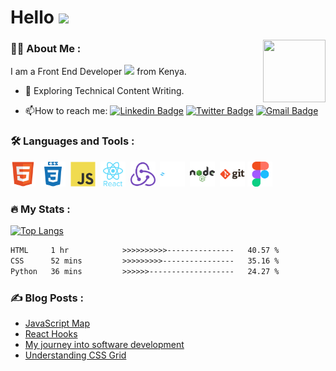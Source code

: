 <div id="header">  
 
  <h1>
    Hello
    <img src="https://media.giphy.com/media/G3Eoq3rxJQlR0AFdKu/giphy.gif" width="40px"/>
  </h1>
</div>

<div>
  <img src="https://media.giphy.com/media/QssGEmpkyEOhBCb7e1/giphy.gif" align="right" border-radius="50%" width="100" height="100"/>
</div>

### :woman_technologist: About Me :
I am a Front End Developer <img src="https://media.giphy.com/media/WUlplcMpOCEmTGBtBW/giphy.gif" width="30"> from Kenya.

- :seedling: Exploring Technical Content Writing.



- :mailbox:How to reach me: [![Linkedin Badge](https://img.shields.io/badge/-LINKEDIN-blue?style=flat&logo=Linkedin&logoColor=white)](https://www.linkedin.com/in/rosemutai/)  [![Twitter Badge](https://img.shields.io/badge/-TWITTER-blue?style=flat&logo=Twitter&logoColor=white)](https://www.twitter.com/__chepngetich/) [![Gmail Badge](https://img.shields.io/badge/-Gmail-red?style=flat&logo=Gmail&logoColor=white)](https://www.gmail.com/chepngetichrose2030@gmail.com/)

### :hammer_and_wrench: Languages and Tools :

<div>
  <img src="https://github.com/devicons/devicon/blob/master/icons/html5/html5-original.svg" title="HTML5" alt="HTML" width="40" height="40"/>&nbsp;
  <img src="https://github.com/devicons/devicon/blob/master/icons/css3/css3-plain-wordmark.svg"  title="CSS3" alt="CSS" width="40" height="40"/>&nbsp;
  <img src="https://github.com/devicons/devicon/blob/master/icons/javascript/javascript-original.svg" title="JavaScript" alt="JavaScript" width="40" height="40"/>&nbsp;
  <img src="https://github.com/devicons/devicon/blob/master/icons/react/react-original-wordmark.svg" title="React" alt="React" width="40" height="40"/>&nbsp;
 <img src="https://github.com/devicons/devicon/blob/master/icons/redux/redux-original.svg"  title="React" alt="React" width="40" height="40"/>&nbsp;
  <img src="https://github.com/devicons/devicon/blob/master/icons/tailwindcss/tailwindcss-original-wordmark.svg" title="Tailwind CSS" alt="Tailwind CSS" width="40" height="40"/>&nbsp; 
  <img src="https://github.com/devicons/devicon/blob/master/icons/nodejs/nodejs-original-wordmark.svg" title="NodeJS" alt="NodeJS" width="40" height="40"/>&nbsp;
  <img src="https://github.com/devicons/devicon/blob/master/icons/git/git-original-wordmark.svg" title="Git" **alt="Git" width="40" height="40"/>
  <img src="https://github.com/devicons/devicon/blob/master/icons/figma/figma-original.svg" title="Figma" **alt="Figma" width="40" height="40"/>
</div>

### :fire: My Stats :
 
[![Top Langs](https://github-readme-stats.vercel.app/api/top-langs/?username=rosemutai&layout=compact&theme=transparent)](https://github.com/anuraghazra/github-readme-stats)

 <!--START_SECTION:waka-->

```txt
HTML     1 hr            >>>>>>>>>>---------------   40.57 %
CSS      52 mins         >>>>>>>>>----------------   35.16 %
Python   36 mins         >>>>>>-------------------   24.27 %
```

<!--END_SECTION:waka-->

 
### :writing_hand: Blog Posts :

<!-- BLOG-POST-LIST:START -->
- [JavaScript Map](https://mutairose.hashnode.dev/javascript-map)
- [React Hooks](https://mutairose.hashnode.dev/react-hooks)
- [My journey into software development](https://mutairose.hashnode.dev/my-journey-into-software-development)
- [Understanding CSS Grid](https://mutairose.hashnode.dev/understanding-css-grid)
<!-- BLOG-POST-LIST:END -->


